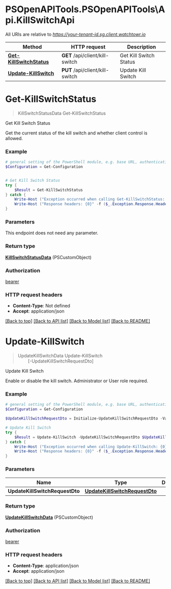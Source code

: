 # PSOpenAPITools.PSOpenAPITools\Api.KillSwitchApi

All URIs are relative to *https://your-tenant-id.sg.client.watchtowr.io*

Method | HTTP request | Description
------------- | ------------- | -------------
[**Get-KillSwitchStatus**](KillSwitchApi.md#Get-KillSwitchStatus) | **GET** /api/client/kill-switch | Get Kill Switch Status
[**Update-KillSwitch**](KillSwitchApi.md#Update-KillSwitch) | **PUT** /api/client/kill-switch | Update Kill Switch


<a id="Get-KillSwitchStatus"></a>
# **Get-KillSwitchStatus**
> KillSwitchStatusData Get-KillSwitchStatus<br>

Get Kill Switch Status

Get the current status of the kill switch and whether client control is allowed.

### Example
```powershell
# general setting of the PowerShell module, e.g. base URL, authentication, etc
$Configuration = Get-Configuration


# Get Kill Switch Status
try {
    $Result = Get-KillSwitchStatus
} catch {
    Write-Host ("Exception occurred when calling Get-KillSwitchStatus: {0}" -f ($_.ErrorDetails | ConvertFrom-Json))
    Write-Host ("Response headers: {0}" -f ($_.Exception.Response.Headers | ConvertTo-Json))
}
```

### Parameters
This endpoint does not need any parameter.

### Return type

[**KillSwitchStatusData**](KillSwitchStatusData.md) (PSCustomObject)

### Authorization

[bearer](../README.md#bearer)

### HTTP request headers

 - **Content-Type**: Not defined
 - **Accept**: application/json

[[Back to top]](#) [[Back to API list]](../README.md#documentation-for-api-endpoints) [[Back to Model list]](../README.md#documentation-for-models) [[Back to README]](../README.md)

<a id="Update-KillSwitch"></a>
# **Update-KillSwitch**
> UpdateKillSwitchData Update-KillSwitch<br>
> &nbsp;&nbsp;&nbsp;&nbsp;&nbsp;&nbsp;&nbsp;&nbsp;[-UpdateKillSwitchRequestDto] <PSCustomObject><br>

Update Kill Switch

Enable or disable the kill switch. Administrator or User role required.

### Example
```powershell
# general setting of the PowerShell module, e.g. base URL, authentication, etc
$Configuration = Get-Configuration

$UpdateKillSwitchRequestDto = Initialize-UpdateKillSwitchRequestDto -Value $true -Reason "Emergency response to security incident" -RequestSupport $false # UpdateKillSwitchRequestDto | 

# Update Kill Switch
try {
    $Result = Update-KillSwitch -UpdateKillSwitchRequestDto $UpdateKillSwitchRequestDto
} catch {
    Write-Host ("Exception occurred when calling Update-KillSwitch: {0}" -f ($_.ErrorDetails | ConvertFrom-Json))
    Write-Host ("Response headers: {0}" -f ($_.Exception.Response.Headers | ConvertTo-Json))
}
```

### Parameters

Name | Type | Description  | Notes
------------- | ------------- | ------------- | -------------
 **UpdateKillSwitchRequestDto** | [**UpdateKillSwitchRequestDto**](UpdateKillSwitchRequestDto.md)|  | 

### Return type

[**UpdateKillSwitchData**](UpdateKillSwitchData.md) (PSCustomObject)

### Authorization

[bearer](../README.md#bearer)

### HTTP request headers

 - **Content-Type**: application/json
 - **Accept**: application/json

[[Back to top]](#) [[Back to API list]](../README.md#documentation-for-api-endpoints) [[Back to Model list]](../README.md#documentation-for-models) [[Back to README]](../README.md)

